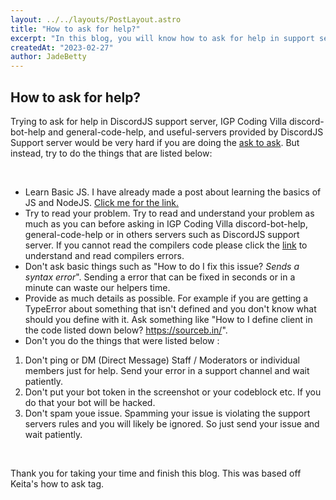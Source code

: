 ```yaml
---
layout: ../../layouts/PostLayout.astro
title: "How to ask for help?"
excerpt: "In this blog, you will know how to ask for help in support servers."
createdAt: "2023-02-27"
author: JadeBetty
---
```


## How to ask for help? 

Trying to ask for help in DiscordJS support server, IGP Coding Villa discord-bot-help and general-code-help, and useful-servers provided by DiscordJS Support server would be very hard if you are doing the [ask to ask](https://dontasktoask.com/). But instead, try to do the things that are listed below: 

<br />

- Learn Basic JS. I have already made a post about learning the basics of JS and NodeJS. [Click me for the link.](/posts/basic-things-to-learn-first)
- Try to read your problem. Try to read and understand your problem as much as you can before asking in IGP Coding Villa discord-bot-help, general-code-help or in others servers such as DiscordJS support server. If you cannot read the compilers code please click the [link](/posts/reading-errors) to understand and read compilers errors. 
- Don't ask basic things such as "How to do I fix this issue? *Sends a syntax error*". Sending a error that can be fixed in seconds or in a minute can waste our helpers time.
- Provide as much details as possible. For example if you are getting a TypeError about something that isn't defined and you don't know what should you define with it. Ask something like "How to I define client in the code listed down below? https://sourceb.in/". 
- Don't you do the things that were listed below :
1. Don't ping or DM (Direct Message) Staff / Moderators or individual members just for help. Send your error in a support channel and wait patiently.
2. Don't put your bot token in the screenshot or your codeblock etc. If you do that your bot will be hacked.
3. Don't spam youe issue. Spamming your issue is violating the support servers rules and you will likely be ignored. So just send your issue and wait patiently.

<br />

Thank you for taking your time and finish this blog. This was based off Keita's how to ask tag.
